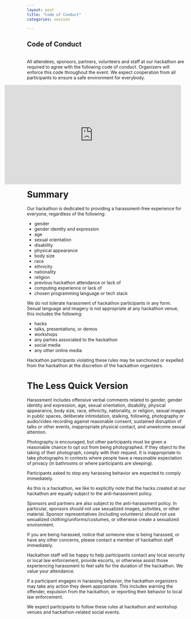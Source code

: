 ```yaml
---
layout: post
title: "Code of Conduct"
categories: session

---
```


## Code of Conduct



<br> 
All attendees, sponsors, partners, volunteers and staff at our hackathon are required to agree with the following code of conduct. Organizers will enforce this code throughout the event. We expect cooperation from all participants to ensure a safe environment for everybody.

<iframe width="560" height="315" src="https://www.youtube.com/embed/iTbXbjL1dl0" title="YouTube video player" frameborder="0" allow="accelerometer; autoplay; clipboard-write; encrypted-media; gyroscope; picture-in-picture; web-share" allowfullscreen style="padding: 15px; float: right;"></iframe>

# Summary
Our hackathon is dedicated to providing a harassment-free experience for everyone, regardless of the following:

* gender
* gender identity and expression
* age
* sexual orientation
* disability
* physical appearance
* body size
* race
* ethnicity
* nationality
* religion
* previous hackathon attendance or lack of
* computing experience or lack of
* chosen programming language or tech stack

We do not tolerate harassment of hackathon participants in any form. Sexual language and imagery is not appropriate at any hackathon venue, this includes the following:

* hacks
* talks, presentations, or demos
* workshops
* any parties associated to the hackathon
* social media
* any other online media

Hackathon participants violating these rules may be sanctioned or expelled from the hackathon at the discretion of the hackathon organizers.

# The Less Quick Version

Harassment includes offensive verbal comments related to gender, gender identity and expression, age, sexual orientation, disability, physical appearance, body size, race, ethnicity, nationality, or religion, sexual images in public spaces, deliberate intimidation, stalking, following, photography or audio/video recording against reasonable consent, sustained disruption of talks or other events, inappropriate physical contact, and unwelcome sexual attention.

Photography is encouraged, but other participants must be given a reasonable chance to opt out from being photographed. If they object to the taking of their photograph, comply with their request. It is inappropriate to take photographs in contexts where people have a reasonable expectation of privacy (in bathrooms or where participants are sleeping).

Participants asked to stop any harassing behavior are expected to comply immediately.

As this is a hackathon, we like to explicitly note that the hacks created at our hackathon are equally subject to the anti-harassment policy.

Sponsors and partners are also subject to the anti-harassment policy. In particular, sponsors should not use sexualized images, activities, or other material. Sponsor representatives (including volunteers) should not use sexualized clothing/uniforms/costumes, or otherwise create a sexualized environment.

If you are being harassed, notice that someone else is being harassed, or have any other concerns, please contact a member of hackathon staff immediately.

Hackathon staff will be happy to help participants contact any local security or local law enforcement, provide escorts, or otherwise assist those experiencing harassment to feel safe for the duration of the hackathon. We value your attendance.

If a participant engages in harassing behavior, the hackathon organizers may take any action they deem appropriate. This includes warning the offender, expulsion from the hackathon, or reporting their behavior to local law enforcement.

We expect participants to follow these rules at hackathon and workshop venues and hackathon-related social events.

